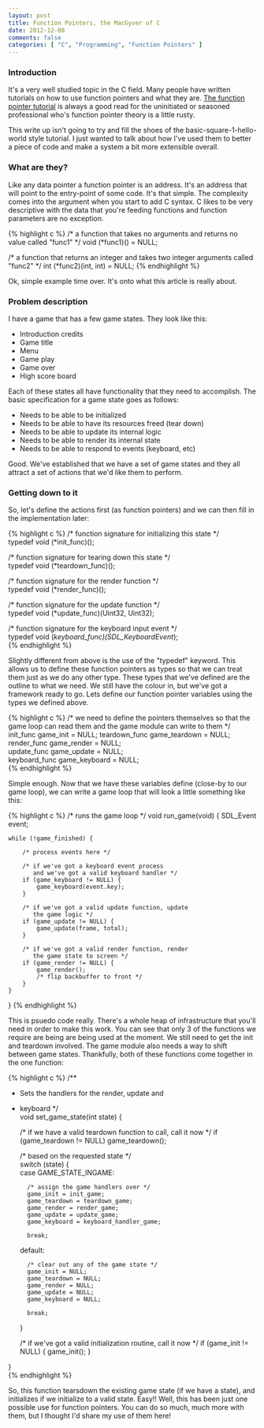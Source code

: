 ```yaml
---
layout: post
title: Function Pointers, the MacGyver of C
date: 2012-12-08
comments: false
categories: [ "C", "Programming", "Function Pointers" ]
---
```


### Introduction

It's a very well studied topic in the C field. Many people have written tutorials on how to use function pointers and what they are. [The function pointer tutorial](http://www.newty.de/fpt/fpt.html) is always a good read for the uninitiated or seasoned professional who's function pointer theory is a little rusty.

This write up isn't going to try and fill the shoes of the basic-square-1-hello-world style tutorial. I just wanted to talk about how I've used them to better a piece of code and make a system a bit more extensible overall.

### What are they?

Like any data pointer a function pointer is an address. It's an address that will point to the entry-point of some code. It's that simple. The complexity comes into the argument when you start to add C syntax. C likes to be very descriptive with the data that you're feeding functions and function parameters are no exception.

{% highlight c %}
/* a function that takes no arguments and returns no value called "func1" */
void (*func1)() = NULL;

/* a function that returns an integer and takes two integer arguments called "func2" */
int (*func2)(int, int) = NULL;
{% endhighlight %}

Ok, simple example time over. It's onto what this article is really about.

### Problem description

I have a game that has a few game states. They look like this:

* Introduction credits
* Game title
* Menu
* Game play
* Game over
* High score board

Each of these states all have functionality that they need to accomplish. The basic specification for a game state goes as follows:

* Needs to be able to be initialized
* Needs to be able to have its resources freed (tear down)
* Needs to be able to update its internal logic
* Needs to be able to render its internal state
* Needs to be able to respond to events (keyboard, etc)

Good. We've established that we have a set of game states and they all attract a set of actions that we'd like them to perform.

### Getting down to it

So, let's define the actions first (as function pointers) and we can then fill in the implementation later:

{% highlight c %}
/* function signature for initializing this state */    
typedef void (*init_func)();                            
                                                        
/* function signature for tearing down this state */    
typedef void (*teardown_func)();                        
                                                        
/* function signature for the render function */        
typedef void (*render_func)();                          
                                                        
/* function signature for the update function */        
typedef void (*update_func)(Uint32, Uint32);            
                                                        
/* function signature for the keyboard input event */   
typedef void (*keyboard_func)(SDL_KeyboardEvent*);      
{% endhighlight %}

Slightly different from above is the use of the "typedef" keyword. This allows us to define these function pointers as types so that we can treat them just as we do any other type. These types that we've defined are the outline to what we need. We still have the colour in, but we've got a framework ready to go. Lets define our function pointer variables using the types we defined above.

{% highlight c %}
/* we need to define the pointers themselves so that
   the game loop can read them and the game module can
   write to them */
init_func game_init          = NULL;
teardown_func game_teardown  = NULL;
render_func game_render      = NULL;   
update_func game_update      = NULL;   
keyboard_func game_keyboard  = NULL;   
{% endhighlight %}

Simple enough. Now that we have these variables define (close-by to our game loop), we can write a game loop that will look a little something like this:

{% highlight c %}
/* runs the game loop */
void run_game(void) {
    SDL_Event event;

    while (!game_finished) {

        /* process events here */

        /* if we've got a keyboard event process
           and we've got a valid keyboard handler */
        if (game_keyboard != NULL) {
            game_keyboard(event.key);
        }

        /* if we've got a valid update function, update
           the game logic */
        if (game_update != NULL) {
            game_update(frame, total);
        }

        /* if we've got a valid render function, render
           the game state to screen */
        if (game_render != NULL) {
            game_render();
            /* flip backbuffer to front */
        }
    }
}
{% endhighlight %}

This is psuedo code really. There's a whole heap of infrastructure that you'll need in order to make this work. You can see that only 3 of the functions we require are being are being used at the moment. We still need to get the init and teardown involved. The game module also needs a way to shift between game states. Thankfully, both of these functions come together in the one function:

{% highlight c %}
/**                                                
 * Sets the handlers for the render, update and    
 * keyboard */                                     
void set_game_state(int state) {                   
                                                  
   /* if we have a valid teardown function to call,
      call it now */
   if (game_teardown != NULL)
      game_teardown();
 
   /* based on the requested state */              
   switch (state) {                                
      case GAME_STATE_INGAME:                           
                                                   
         /* assign the game handlers over */      
         game_init = init_game;
         game_teardown = teardown_game;
         game_render = render_game;               
         game_update = update_game;               
         game_keyboard = keyboard_handler_game;   
                                                   
         break;                                    
                                                   
      default:                                     
                                                   
         /* clear out any of the game state */     
         game_init = NULL;
         game_teardown = NULL;
         game_render = NULL;                      
         game_update = NULL;                      
         game_keyboard = NULL;                    
                                                   
         break;                                    
                                                   
   }                                               
      
   /* if we've got a valid initialization routine,
      call it now */
   if (game_init != NULL) {
      game_init();
   }
                                             
}                                                  
{% endhighlight %}

So, this function tearsdown the existing game state (if we have a state), and initializes if we initialize to a valid state. Easy!! Well, this has been just one possible use for function pointers. You can do so much, much more with them, but I thought I'd share my use of them here!